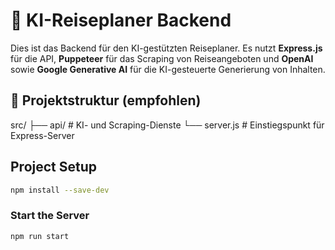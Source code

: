 # 🚀 KI-Reiseplaner Backend

Dies ist das Backend für den KI-gestützten Reiseplaner. Es nutzt **Express.js** für die API, **Puppeteer** für das Scraping von Reiseangeboten und **OpenAI** sowie **Google Generative AI** für die KI-gesteuerte Generierung von Inhalten.

## 📁 Projektstruktur (empfohlen)

src/
├── api/ # KI- und Scraping-Dienste
└── server.js # Einstiegspunkt für Express-Server

## Project Setup

```sh
npm install --save-dev
```

### Start the Server

```sh
npm run start
```
